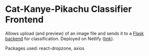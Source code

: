 # Cat-Kanye-Pikachu Classifier Frontend

Allows upload (and preview) of an image file and sends it to a [Flask backend](https://github.com/sahilshaheen/cat-kanye-pikachu-classifier-backend) for classification.
Deployed on Netlify ([link](https://thirsty-lalande-65154c.netlify.app/)).

Packages used: react-dropzone, axios
